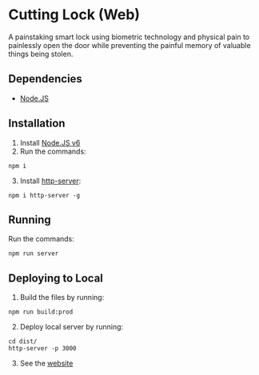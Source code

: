 # Cutting Lock (Web)

A painstaking smart lock using biometric technology and physical pain to
painlessly open the door while preventing the painful memory of valuable
things being stolen.

## Dependencies

- [Node.JS](https://nodejs.org/en/)

## Installation

1. Install [Node.JS v6](https://nodejs.org/en/)
2. Run the commands:
```
npm i
```
3. Install [http-server](https://www.npmjs.com/package/http-server):
```
npm i http-server -g
```

## Running

Run the commands:

```
npm run server
```

## Deploying to Local

1. Build the files by running:

```
npm run build:prod
```

2. Deploy local server by running:

```
cd dist/
http-server -p 3000
```

3. See the [website](http://localhost:3000)
